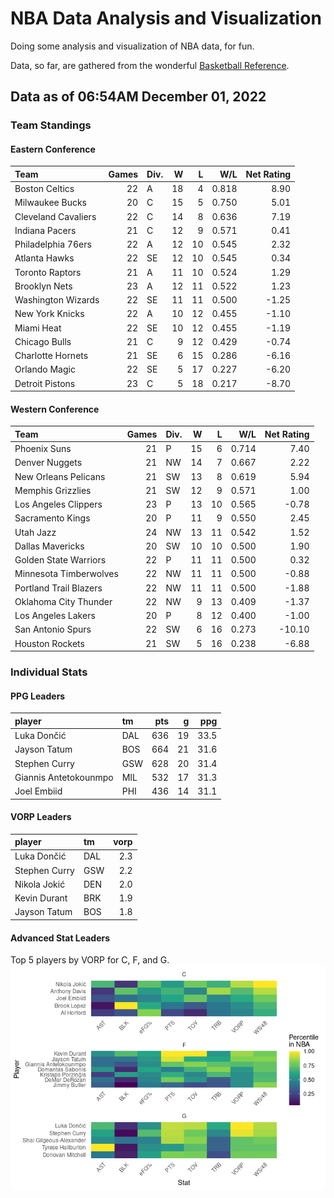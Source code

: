 # NBA Data Analysis and Visualization

Doing some analysis and visualization of NBA data, for fun.

Data, so far, are gathered from the wonderful [Basketball
Reference](https://www.basketball-reference.com/).

## Data as of 06:54AM December 01, 2022

### Team Standings

#### Eastern Conference

| Team                | Games | Div. |   W |   L |   W/L | Net Rating |
|:--------------------|------:|:-----|----:|----:|------:|-----------:|
| Boston Celtics      |    22 | A    |  18 |   4 | 0.818 |       8.90 |
| Milwaukee Bucks     |    20 | C    |  15 |   5 | 0.750 |       5.01 |
| Cleveland Cavaliers |    22 | C    |  14 |   8 | 0.636 |       7.19 |
| Indiana Pacers      |    21 | C    |  12 |   9 | 0.571 |       0.41 |
| Philadelphia 76ers  |    22 | A    |  12 |  10 | 0.545 |       2.32 |
| Atlanta Hawks       |    22 | SE   |  12 |  10 | 0.545 |       0.34 |
| Toronto Raptors     |    21 | A    |  11 |  10 | 0.524 |       1.29 |
| Brooklyn Nets       |    23 | A    |  12 |  11 | 0.522 |       1.23 |
| Washington Wizards  |    22 | SE   |  11 |  11 | 0.500 |      -1.25 |
| New York Knicks     |    22 | A    |  10 |  12 | 0.455 |      -1.10 |
| Miami Heat          |    22 | SE   |  10 |  12 | 0.455 |      -1.19 |
| Chicago Bulls       |    21 | C    |   9 |  12 | 0.429 |      -0.74 |
| Charlotte Hornets   |    21 | SE   |   6 |  15 | 0.286 |      -6.16 |
| Orlando Magic       |    22 | SE   |   5 |  17 | 0.227 |      -6.20 |
| Detroit Pistons     |    23 | C    |   5 |  18 | 0.217 |      -8.70 |

#### Western Conference

| Team                   | Games | Div. |   W |   L |   W/L | Net Rating |
|:-----------------------|------:|:-----|----:|----:|------:|-----------:|
| Phoenix Suns           |    21 | P    |  15 |   6 | 0.714 |       7.40 |
| Denver Nuggets         |    21 | NW   |  14 |   7 | 0.667 |       2.22 |
| New Orleans Pelicans   |    21 | SW   |  13 |   8 | 0.619 |       5.94 |
| Memphis Grizzlies      |    21 | SW   |  12 |   9 | 0.571 |       1.00 |
| Los Angeles Clippers   |    23 | P    |  13 |  10 | 0.565 |      -0.78 |
| Sacramento Kings       |    20 | P    |  11 |   9 | 0.550 |       2.45 |
| Utah Jazz              |    24 | NW   |  13 |  11 | 0.542 |       1.52 |
| Dallas Mavericks       |    20 | SW   |  10 |  10 | 0.500 |       1.90 |
| Golden State Warriors  |    22 | P    |  11 |  11 | 0.500 |       0.32 |
| Minnesota Timberwolves |    22 | NW   |  11 |  11 | 0.500 |      -0.88 |
| Portland Trail Blazers |    22 | NW   |  11 |  11 | 0.500 |      -1.88 |
| Oklahoma City Thunder  |    22 | NW   |   9 |  13 | 0.409 |      -1.37 |
| Los Angeles Lakers     |    20 | P    |   8 |  12 | 0.400 |      -1.00 |
| San Antonio Spurs      |    22 | SW   |   6 |  16 | 0.273 |     -10.10 |
| Houston Rockets        |    21 | SW   |   5 |  16 | 0.238 |      -6.88 |

### Individual Stats

#### PPG Leaders

| player                | tm  | pts |   g |  ppg |
|:----------------------|:----|----:|----:|-----:|
| Luka Dončić           | DAL | 636 |  19 | 33.5 |
| Jayson Tatum          | BOS | 664 |  21 | 31.6 |
| Stephen Curry         | GSW | 628 |  20 | 31.4 |
| Giannis Antetokounmpo | MIL | 532 |  17 | 31.3 |
| Joel Embiid           | PHI | 436 |  14 | 31.1 |

#### VORP Leaders

| player        | tm  | vorp |
|:--------------|:----|-----:|
| Luka Dončić   | DAL |  2.3 |
| Stephen Curry | GSW |  2.2 |
| Nikola Jokić  | DEN |  2.0 |
| Kevin Durant  | BRK |  1.9 |
| Jayson Tatum  | BOS |  1.8 |

#### Advanced Stat Leaders

Top 5 players by VORP for C, F, and G.
![](README_files/figure-gfm/README-unnamed-chunk-7-1.png)<!-- -->
